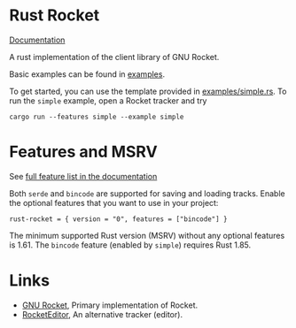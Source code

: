 Rust Rocket
===========

[Documentation](https://docs.rs/rust-rocket/)

A rust implementation of the client library of GNU Rocket.

Basic examples can be found in [examples](examples).

To get started, you can use the template provided in [examples/simple.rs](examples/simple.rs).
To run the `simple` example, open a Rocket tracker and try
```console
cargo run --features simple --example simple
```

Features and MSRV
=================

See [full feature list in the documentation](https://docs.rs/rust-rocket/latest/rust_rocket/#features)

Both `serde` and `bincode` are supported for saving and loading tracks.
Enable the optional features that you want to use in your project:
```
rust-rocket = { version = "0", features = ["bincode"] }
```

The minimum supported Rust version (MSRV) without any optional features is 1.61.
The `bincode` feature (enabled by `simple`) requires Rust 1.85.

Links
=====

* [GNU Rocket](https://github.com/rocket/rocket), Primary implementation of Rocket.
* [RocketEditor](https://github.com/emoon/rocket), An alternative tracker (editor).
